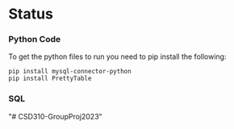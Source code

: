# Status
### Python Code
To get the python files to run you need to pip install the following:
```
pip install mysql-connector-python
pip install PrettyTable
```
### SQL
"# CSD310-GroupProj2023" 
